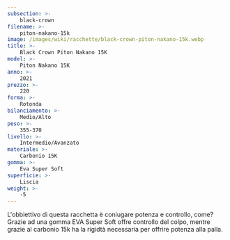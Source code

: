 ```yaml
---
subsection: >-
    black-crown
filename: >-
    piton-nakano-15k
image: /images/wiki/racchette/black-crown-piton-nakano-15k.webp
title: >-
    Black Crown Piton Nakano 15K
model: >-
    Piton Nakano 15K
anno: >-
    2021
prezzo: >-
    220
forma: >-
    Rotonda
bilanciamento: >-
    Medio/Alto
peso: >-
    355-370
livello: >-
    Intermedio/Avanzato
materiale: >-
    Carbonio 15K
gomma: >-
    Eva Super Soft
superficie: >-
    Liscia
weight: >-
    -5
---
```

L'obbiettivo di questa racchetta è coniugare potenza e controllo, come? Grazie ad una gomma EVA Super Soft offre controllo del colpo, mentre grazie al carbonio 15k ha la rigidtà necessaria per offrire potenza alla palla.